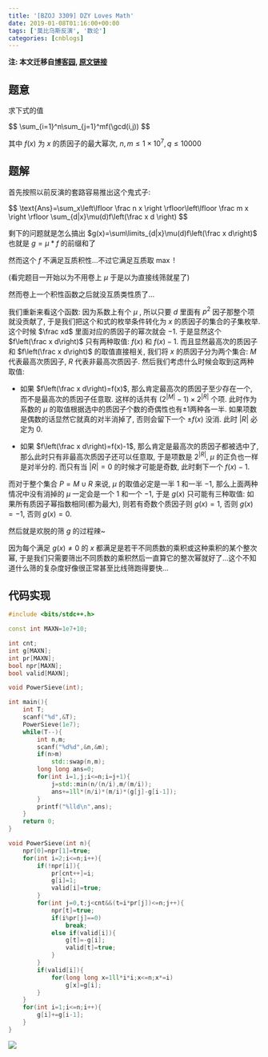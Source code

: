 ```yaml
---
title: '[BZOJ 3309] DZY Loves Math'
date: 2019-01-08T01:16:00+00:00
tags: ['莫比乌斯反演', '数论']
categories: [cnblogs]
---
```

**注: 本文迁移自[博客园](https://rvalue.cnblogs.com), [原文链接](http://www.cnblogs.com/rvalue/archive/2019/01/08/10237045.html)**

## 题意

求下式的值

<div>
$$
\sum_{i=1}^n\sum_{j=1}^mf(\gcd(i,j))
$$
</div>

其中 $f(x)$ 为 $x$ 的质因子的最大幂次, $n,m\le 1\times 10^7, q\le10000$

## 题解

首先按照以前反演的套路容易推出这个鬼式子:

<div>
$$
\text{Ans}=\sum_x\left\lfloor \frac n x \right \rfloor\left\lfloor \frac m x \right \rfloor \sum_{d|x}\mu(d)f\left(\frac x d \right)
$$
</div>

剩下的问题就是怎么搞出 $g(x)=\sum\limits_{d|x}\mu(d)f\left(\frac x d\right)$ 也就是 $g=\mu*f$ 的前缀和了

然而这个 $f$ 不满足互质积性...不过它满足互质取 $\max$ !

(看完题目一开始以为不用卷上 $\mu$ 于是以为直接线筛就星了)

然而卷上一个积性函数之后就没互质类性质了...

我们重新来看这个函数: 因为系数上有个 $\mu$ , 所以只要 $d$ 里面有 $p^2$ 因子那整个项就没贡献了, 于是我们把这个和式的枚举条件转化为 $x$ 的质因子的集合的子集枚举. 这个时候 $\frac xd$ 里面对应的质因子的幂次就会 $-1$. 于是显然这个 $f\left(\frac x d\right)$ 只有两种取值: $f(x)$ 和 $f(x)-1$. 而且显然最高次的质因子和 $f\left(\frac x d\right)$ 的取值直接相关, 我们将 $x$ 的质因子分为两个集合: $M$ 代表最高次质因子, $R$ 代表非最高次质因子. 然后我们考虑什么时候会取到这两种取值:

- 如果 $f\left(\frac x d\right)=f(x)$, 那么肯定最高次的质因子至少存在一个, 而不是最高次的质因子任意取. 这样的话共有 $(2^{|M|}-1)\times2^{|R|}$ 个项. 此时作为系数的 $\mu$ 的取值根据选中的质因子个数的奇偶性也有$\pm 1$两种各一半. 如果项数是偶数的话显然它就真的对半消掉了, 否则会留下一个 $\pm f(x)$ 没消. 此时 $|R|$ 必定为 $0$.

- 如果 $f\left(\frac x d\right)=f(x)-1$, 那么肯定是最高次的质因子都被选中了, 那么此时只有非最高次质因子还可以任意取, 于是项数是 $2^{|R|}$, $\mu$ 的正负也一样是对半分的. 而只有当 $|R|=0$ 的时候才可能是奇数, 此时剩下一个 $f(x)-1$.

而对于整个集合 $P=M\cup R$ 来说, $\mu$ 的取值必定是一半 $1$ 和一半 $-1$, 那么上面两种情况中没有消掉的 $\mu$ 一定会是一个 $1$ 和一个 $-1$, 于是 $g(x)$ 只可能有三种取值: 如果所有质因子幂指数相同(都为最大), 则若有奇数个质因子则 $g(x)=1$, 否则 $g(x)=-1$, 否则 $g(x)=0$.

然后就是欢脱的筛 $g$ 的过程辣~

因为每个满足 $g(x)\ne0$ 的 $x$ 都满足是若干不同质数的乘积或这种乘积的某个整次幂, 于是我们只需要筛出不同质数的乘积然后一直算它的整次幂就好了...这个不知道什么筛的复杂度好像很正常甚至比线筛跑得要快...

## 代码实现

```cpp
#include <bits/stdc++.h>

const int MAXN=1e7+10;

int cnt;
int g[MAXN];
int pr[MAXN];
bool npr[MAXN];
bool valid[MAXN];

void PowerSieve(int);

int main(){
	int T;
	scanf("%d",&T);
	PowerSieve(1e7);
	while(T--){
		int n,m;
		scanf("%d%d",&n,&m);
		if(n>m)
			std::swap(n,m);
		long long ans=0;
		for(int i=1,j;i<=n;i=j+1){
			j=std::min(n/(n/i),m/(m/i));
			ans+=1ll*(n/i)*(m/i)*(g[j]-g[i-1]);
		}
		printf("%lld\n",ans);
	}
	return 0;
}

void PowerSieve(int n){
	npr[0]=npr[1]=true;
	for(int i=2;i<=n;i++){
		if(!npr[i]){
			pr[cnt++]=i;
			g[i]=1;
			valid[i]=true;
		}
		for(int j=0,t;j<cnt&&(t=i*pr[j])<=n;j++){
			npr[t]=true;
			if(i%pr[j]==0)
				break;
			else if(valid[i]){
				g[t]=-g[i];
				valid[t]=true;
			}
		}
		if(valid[i]){
			for(long long x=1ll*i*i;x<=n;x*=i)
				g[x]=g[i];
		}
	}
	for(int i=1;i<=n;i++){
		g[i]+=g[i-1];
	}
}
```
![](https://pic.rvalue.moe/2021/08/02/d05a13c278441.jpg)
